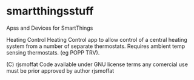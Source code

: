 # smartthingsstuff

Apss and Devices for SmartThings

Heating Control
Heating Control app to allow control of a central heating system from a number of separate thermostats.  Requires ambient temp sensing thermostats.  (eg POPP TRV).   

(C) rjsmoffat
Code available under GNU license terms any comercial use must be prior approved by author rjsmoffat
